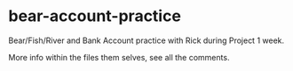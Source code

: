 # bear-account-practice

Bear/Fish/River and Bank Account practice with Rick during Project 1 week.

More info within the files them selves, see all the comments.
